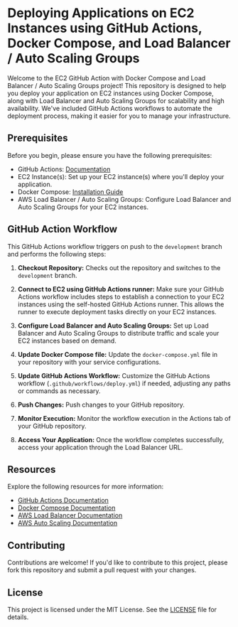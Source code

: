 # Deploying Applications on EC2 Instances using GitHub Actions, Docker Compose, and Load Balancer / Auto Scaling Groups

Welcome to the EC2 GitHub Action with Docker Compose and Load Balancer / Auto Scaling Groups project! This repository is designed to help you deploy your application on EC2 instances using Docker Compose, along with Load Balancer and Auto Scaling Groups for scalability and high availability. We've included GitHub Actions workflows to automate the deployment process, making it easier for you to manage your infrastructure.

## Prerequisites

Before you begin, please ensure you have the following prerequisites:

- GitHub Actions: [Documentation](https://docs.github.com/en/actions)
- EC2 Instance(s): Set up your EC2 instance(s) where you'll deploy your application.
- Docker Compose: [Installation Guide](https://docs.docker.com/compose/install/)
- AWS Load Balancer / Auto Scaling Groups: Configure Load Balancer and Auto Scaling Groups for your EC2 instances.

## GitHub Action Workflow

This GitHub Actions workflow triggers on push to the `development` branch and performs the following steps:

1. **Checkout Repository:**
   Checks out the repository and switches to the `development` branch.

2. **Connect to EC2 using GitHub Actions runner:**
   Make sure your GitHub Actions workflow includes steps to establish a connection to your EC2 instances using the self-hosted GitHub Actions runner. This allows the runner to execute deployment tasks directly on your EC2 instances.

3. **Configure Load Balancer and Auto Scaling Groups:**
   Set up Load Balancer and Auto Scaling Groups to distribute traffic and scale your EC2 instances based on demand.

4. **Update Docker Compose file:**
   Update the `docker-compose.yml` file in your repository with your service configurations.

5. **Update GitHub Actions Workflow:**
   Customize the GitHub Actions workflow (`.github/workflows/deploy.yml`) if needed, adjusting any paths or commands as necessary.

6. **Push Changes:**
   Push changes to your GitHub repository.

7. **Monitor Execution:**
   Monitor the workflow execution in the Actions tab of your GitHub repository.

8. **Access Your Application:**
   Once the workflow completes successfully, access your application through the Load Balancer URL.
   
## Resources

Explore the following resources for more information:

- [GitHub Actions Documentation](https://docs.github.com/en/actions)
- [Docker Compose Documentation](https://docs.docker.com/compose/)
- [AWS Load Balancer Documentation](https://aws.amazon.com/elasticloadbalancing/)
- [AWS Auto Scaling Documentation](https://aws.amazon.com/autoscaling/)

## Contributing

Contributions are welcome! If you'd like to contribute to this project, please fork this repository and submit a pull request with your changes.

## License

This project is licensed under the MIT License. See the [LICENSE](LICENSE) file for details.
